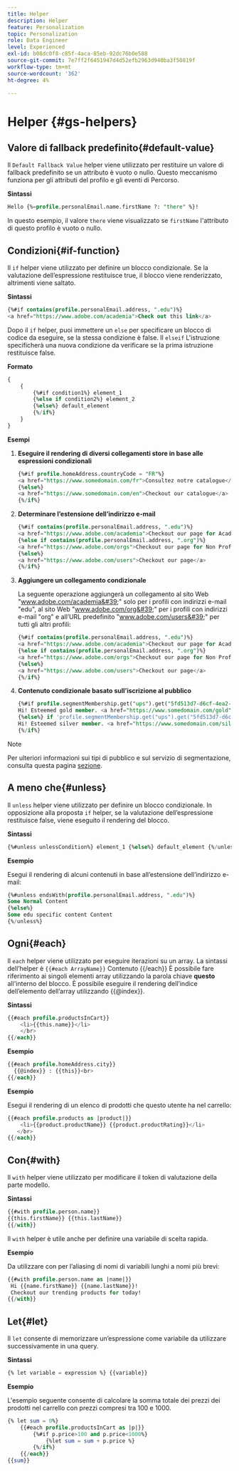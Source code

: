 ```yaml
---
title: Helper
description: Helper
feature: Personalization
topic: Personalization
role: Data Engineer
level: Experienced
exl-id: b08dc0f8-c85f-4aca-85eb-92dc76b0e588
source-git-commit: 7e7ff2f6451947d4d52efb2963d940ba3f50819f
workflow-type: tm+mt
source-wordcount: '362'
ht-degree: 4%

---
```


# Helper {#gs-helpers}

## Valore di fallback predefinito{#default-value}

Il `Default Fallback Value` helper viene utilizzato per restituire un valore di fallback predefinito se un attributo è vuoto o nullo. Questo meccanismo funziona per gli attributi del profilo e gli eventi di Percorso.

**Sintassi**

```sql
Hello {%=profile.personalEmail.name.firstName ?: "there" %}!
```

In questo esempio, il valore `there` viene visualizzato se `firstName` l&#39;attributo di questo profilo è vuoto o nullo.

## Condizioni{#if-function}

Il `if` helper viene utilizzato per definire un blocco condizionale.
Se la valutazione dell’espressione restituisce true, il blocco viene renderizzato, altrimenti viene saltato.

**Sintassi**

```sql
{%#if contains(profile.personalEmail.address, ".edu")%}
<a href="https://www.adobe.com/academia">Check out this link</a>
```

Dopo il `if` helper, puoi immettere un `else` per specificare un blocco di codice da eseguire, se la stessa condizione è false.
Il `elseif` L&#39;istruzione specificherà una nuova condizione da verificare se la prima istruzione restituisce false.


**Formato**

```sql
{
    {
        {%#if condition1%} element_1 
        {%else if condition2%} element_2 
        {%else%} default_element 
        {%/if%}
    }
}
```

**Esempi**

1. **Eseguire il rendering di diversi collegamenti store in base alle espressioni condizionali**

   ```sql
   {%#if profile.homeAddress.countryCode = "FR"%}
   <a href="https://www.somedomain.com/fr">Consultez notre catalogue</a>
   {%else%}
   <a href="https://www.somedomain.com/en">Checkout our catalogue</a>
   {%/if%}
   ```

1. **Determinare l’estensione dell’indirizzo e-mail**

   ```sql
   {%#if contains(profile.personalEmail.address, ".edu")%}
   <a href="https://www.adobe.com/academia">Checkout our page for Academia personals</a>
   {%else if contains(profile.personalEmail.address, ".org")%}
   <a href="https://www.adobe.com/orgs">Checkout our page for Non Profits</a>
   {%else%}
   <a href="https://www.adobe.com/users">Checkout our page</a>
   {%/if%}
   ```

1. **Aggiungere un collegamento condizionale**

   La seguente operazione aggiungerà un collegamento al sito Web &quot;www.adobe.com/academia&#39;&quot; solo per i profili con indirizzi e-mail &quot;edu&quot;, al sito Web &quot;www.adobe.com/org&#39;&quot; per i profili con indirizzi e-mail &quot;org&quot; e all’URL predefinito &quot;www.adobe.com/users&#39;&quot; per tutti gli altri profili:

   ```sql
   {%#if contains(profile.personalEmail.address, ".edu")%}
   <a href="https://www.adobe.com/academia">Checkout our page for Academia personals</a>
   {%else if contains(profile.personalEmail.address, ".org")%}
   <a href="https://www.adobe.com/orgs">Checkout our page for Non Profits</a>
   {%else%}
   <a href="https://www.adobe.com/users">Checkout our page</a>
   {%/if%}
   ```

1. **Contenuto condizionale basato sull’iscrizione al pubblico**

   ```sql
   {%#if profile.segmentMembership.get("ups").get("5fd513d7-d6cf-4ea2-856a-585150041a8b").status = "existing"%}
   Hi! Esteemed gold member. <a href="https://www.somedomain.com/gold">Checkout your exclusive perks </a>
   {%else%} if 'profile.segmentMembership.get("ups").get("5fd513d7-d6cf-4ea2-856a-585150041a8c").status = "existing"'%}
   Hi! Esteemed silver member. <a href="https://www.somedomain.com/silver">Checkout your exclusive perks </a>
   {%/if%}
   ```

>[!NOTE]
>
>Per ulteriori informazioni sui tipi di pubblico e sul servizio di segmentazione, consulta questa pagina [sezione](../../audience/about-audiences.md).


## A meno che{#unless}

Il `unless` helper viene utilizzato per definire un blocco condizionale. In opposizione alla proposta `if`  helper, se la valutazione dell’espressione restituisce false, viene eseguito il rendering del blocco.

**Sintassi**

```sql
{%#unless unlessCondition%} element_1 {%else%} default_element {%/unless%}
```

**Esempio**

Esegui il rendering di alcuni contenuti in base all’estensione dell’indirizzo e-mail:

```sql
{%#unless endsWith(profile.personalEmail.address, ".edu")%}
Some Normal Content
{%else%}
Some edu specific content Content
{%/unless%}
```

## Ogni{#each}

Il `each` helper viene utilizzato per eseguire iterazioni su un array.
La sintassi dell’helper è ```{{#each ArrayName}}``` Contenuto {{/each}}
È possibile fare riferimento ai singoli elementi array utilizzando la parola chiave **questo** all&#39;interno del blocco. È possibile eseguire il rendering dell’indice dell’elemento dell’array utilizzando {{@index}}.

**Sintassi**

```sql
{{#each profile.productsInCart}}
    <li>{{this.name}}</li>
    </br>
{{/each}}
```

**Esempio**

```sql
{{#each profile.homeAddress.city}}
  {{@index}} : {{this}}<br>
{{/each}}
```

**Esempio**

Esegui il rendering di un elenco di prodotti che questo utente ha nel carrello:

```sql
{{#each profile.products as |product|}}
    <li>{{product.productName}} {{product.productRating}}</li>
   </br>
{{/each}}
```

## Con{#with}

Il `with` helper viene utilizzato per modificare il token di valutazione della parte modello.

**Sintassi**

```sql
{{#with profile.person.name}}
{{this.firstName}} {{this.lastName}}
{{/with}}
```

Il `with` helper è utile anche per definire una variabile di scelta rapida.

**Esempio**

Da utilizzare con per l’aliasing di nomi di variabili lunghi a nomi più brevi:

```sql
{{#with profile.person.name as |name|}}
 Hi {{name.firstName}} {{name.lastName}}!
 Checkout our trending products for today!
{{/with}}
```

## Let{#let}

Il `let` consente di memorizzare un’espressione come variabile da utilizzare successivamente in una query.

**Sintassi**

```sql
{% let variable = expression %} {{variable}}
```

**Esempio**

L&#39;esempio seguente consente di calcolare la somma totale dei prezzi dei prodotti nel carrello con prezzi compresi tra 100 e 1000.

```sql
{% let sum = 0%}
    {{#each profile.productsInCart as |p|}}
        {%#if p.price>100 and p.price<1000%}
            {%let sum = sum + p.price %}
        {%/if%}
    {{/each}}
{{sum}}
```
